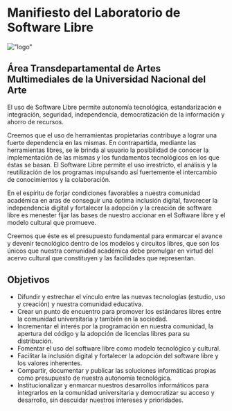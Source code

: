 # Manifiesto del Laboratorio de Software Libre 

!["logo"](/data/apple-icon-precomposed.png)


## Área Transdepartamental de Artes Multimediales de la Universidad Nacional del Arte

El uso de Software Libre permite autonomía tecnológica,
 estandarización e integración, seguridad, independencia,
 democratización de la información y ahorro de recursos.

Creemos que el uso de herramientas propietarias contribuye a lograr 
 una fuerte dependencia en las mismas. En contrapartida, mediante las 
 herramientas libres, se le brinda al usuario la posibilidad de conocer 
 la implementación de las mismas y los fundamentos tecnológicos en
 los que éstas se basan. El Software Libre permite el uso irrestricto, 
 el análisis y la reutilización de los programas impulsando así
 fuertemente el intercambio de conocimientos y la colaboración. 

En el espíritu de forjar condiciones favorables a nuestra comunidad
 académica en aras de conseguir una óptima inclusión digital,
 favorecer la independencia digital y fortalecer la adopción y la
 creación de software libre es menester fijar las bases de nuestro
 accionar en el Software libre y el modelo cultural que promueve.

Creemos que éste es el presupuesto fundamental para enmarcar el avance
 y devenir tecnológico dentro de los modelos y circuitos libres, que son
 los únicos que nuestra comunidad académica debe promulgar en virtud
 del acervo cultural que constituyen y las facilidades que representan.


## Objetivos

* Difundir y estrechar el vínculo entre las nuevas tecnologías (estudio, uso y creación) y nuestra comunidad educativa.
* Crear un punto de encuentro para promover los estándares libres entre la comunidad universitaria y también en la sociedad.
* Incrementar el interés por la programación en nuestra comunidad, la apertura del código y la adopción de licencias libres para su distribución.
* Fomentar el uso del software libre como modelo tecnológico y cultural.
* Facilitar la inclusión digital y fortalecer la adopción del software libre y los valores inherentes.
* Compartir, documentar y publicar las soluciones informáticas propias como presupuesto de nuestra autonomía tecnológica.
* Institucionalizar y enmarcar nuestros desarrollos informáticos para integrarlos en la comunidad universitaria y democratizar su acceso y desarrollo, sin descuidar nuestros intereses y prioridades.

